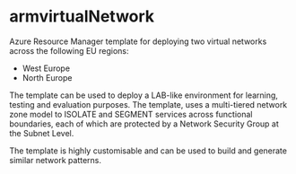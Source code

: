 # armvirtualNetwork
Azure Resource Manager template for deploying two virtual networks across the following EU regions:

  - West Europe
  - North Europe
 
The template can be used to deploy a LAB-like environment for learning, testing and evaluation purposes. The template, uses a multi-tiered network zone model to ISOLATE and SEGMENT services across functional boundaries, each of which are protected by a Network Security Group at the Subnet Level. 

The template is highly customisable and can be used to build and generate similar network patterns. 
